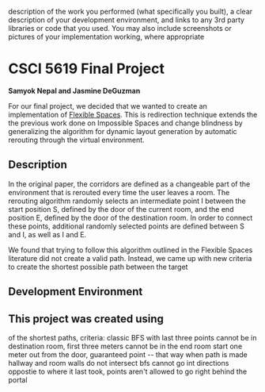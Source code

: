 description of the work you performed (what specifically you built), a clear description of your development environment, 
and links to any 3rd party libraries or code that you used. You may also include screenshots or pictures of your implementation working, where appropriate

# CSCI 5619 Final Project
**Samyok Nepal and Jasmine DeGuzman**

For our final project, we decided that we wanted to create an implementation of [Flexible Spaces](https://ieeexplore.ieee.org/document/6549386#full-text-section). 
This is redirection technique extends the the previous work done on Impossible Spaces and change blindness by generalizing the algorithm for dynamic layout generation by automatic rerouting through the 
virtual environment. 

## Description
In the original paper, the corridors are defined as a changeable part of the environment that is rerouted every time the user leaves a room.
The rerouting algorithm randomly selects an intermediate point I between the start position S, defined by the door of the current room, and the 
end position E, defined by the door of the destination room. In order to connect these points, additional randomly selected points are defined between S and I,
as well as I and E.

We found that trying to follow this algorithm outlined in the Flexible Spaces literature did not create a valid path. Instead, we came up with new criteria to create
the shortest possible path between the target

## Development Environment
This project was created using 
---
of the shortest paths, criteria: classic BFS with 
last three points cannot be in destination room, first three meters cannot be in the end room
start one meter out from the door, guaranteed point -- that way when path is made hallway and room walls do not intersect
bfs cannot go int directions oppostie to where it last took, points aren't allowed to go right behind the portal
